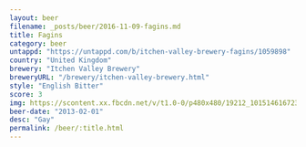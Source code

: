 ```yaml
---
layout: beer
filename: _posts/beer/2016-11-09-fagins.md
title: Fagins
category: beer
untappd: "https://untappd.com/b/itchen-valley-brewery-fagins/1059898"
country: "United Kingdom"
brewery: "Itchen Valley Brewery"
breweryURL: "/brewery/itchen-valley-brewery.html"
style: "English Bitter"
score: 3
img: https://scontent.xx.fbcdn.net/v/t1.0-0/p480x480/19212_10151461672388745_962581922_n.jpg?oh=9060d71fca5c3896738e62e504e912c8&oe=5A6BFD1B
beer-date: "2013-02-01"
desc: "Gay"
permalink: /beer/:title.html
---
```

